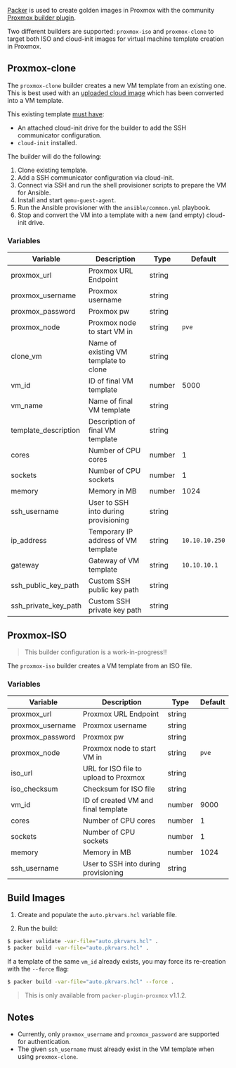 [Packer](https://packer.io) is used to create golden images in Proxmox with the
community [Proxmox builder
plugin](https://www.packer.io/plugins/builders/proxmox).

Two different builders are supported: `proxmox-iso` and `proxmox-clone` to
target both ISO and cloud-init images for virtual machine template creation in
Proxmox.

## Proxmox-clone

The `proxmox-clone` builder creates a new VM template from an existing one. This
is best used with an [uploaded cloud image](./cloud_image.md) which has been
converted into a VM template.

This existing template [must
have](https://pve.proxmox.com/wiki/Cloud-Init_Support#_preparing_cloud_init_templates):

- An attached cloud-init drive for the builder to add the SSH communicator
  configuration.
- `cloud-init` installed.

The builder will do the following:

1. Clone existing template.
2. Add a SSH communicator configuration via cloud-init.
3. Connect via SSH and run the shell provisioner scripts to prepare the VM for
   Ansible.
4. Install and start `qemu-guest-agent`.
5. Run the Ansible provisioner with the `ansible/common.yml` playbook.
6. Stop and convert the VM into a template with a new (and empty) cloud-init
   drive.

### Variables

| Variable              | Description                           | Type   | Default |
| ----------------      | ------------------------------------- | ------ | ------- |
| proxmox_url           | Proxmox URL Endpoint                  | string |         |
| proxmox_username      | Proxmox username                      | string |         |
| proxmox_password      | Proxmox pw                            | string |         |
| proxmox_node          | Proxmox node to start VM in           | string | `pve`   |
| clone_vm              | Name of existing VM template to clone | string |         |
| vm_id                 | ID of final VM template               | number | 5000    |
| vm_name               | Name of final VM template             | string |         |
| template_description  | Description of final VM template      | string |         |
| cores                 | Number of CPU cores                   | number | 1       |
| sockets               | Number of CPU sockets                 | number | 1       |
| memory                | Memory in MB                          | number | 1024    |
| ssh_username          | User to SSH into during provisioning  | string |         |
| ip_address            | Temporary IP address of VM template   | string | `10.10.10.250` |
| gateway               | Gateway of VM template                | string | `10.10.10.1` |
| ssh_public_key_path   | Custom SSH public key path            | string |         |
| ssh_private_key_path  | Custom SSH private key path           | string |         |

## Proxmox-ISO

>This builder configuration is a work-in-progress!!

The `proxmox-iso` builder creates a VM template from an ISO file.

### Variables

| Variable         | Description                           | Type   | Default |
| ---------------- | ------------------------------------- | ------ | ------- |
| proxmox_url      | Proxmox URL Endpoint                  | string |         |
| proxmox_username | Proxmox username                      | string |         |
| proxmox_password | Proxmox pw                            | string |         |
| proxmox_node     | Proxmox node to start VM in           | string | `pve`   |
| iso_url          | URL for ISO file to upload to Proxmox | string |         |
| iso_checksum     | Checksum for ISO file                 | string |         |
| vm_id            | ID of created VM and final template   | number | 9000    |
| cores            | Number of CPU cores                   | number | 1       |
| sockets          | Number of CPU sockets                 | number | 1       |
| memory           | Memory in MB                          | number | 1024    |
| ssh_username     | User to SSH into during provisioning  | string |         |

## Build Images

1. Create and populate the `auto.pkrvars.hcl` variable file.

2. Run the build:

```bash
$ packer validate -var-file="auto.pkrvars.hcl" .
$ packer build -var-file="auto.pkrvars.hcl" .
```

If a template of the same `vm_id` already exists, you may force its re-creation
with the `--force` flag:

```bash
$ packer build -var-file="auto.pkrvars.hcl" --force .
```

>This is only available from `packer-plugin-proxmox` v1.1.2.


## Notes
- Currently, only `proxmox_username` and `proxmox_password` are supported for
  authentication.
- The given `ssh_username` must already exist in the VM template when using
  `proxmox-clone`.
